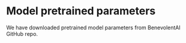 # Model pretrained parameters
We have downloaded pretrained model parameters from BenevolentAI GitHub repo.
